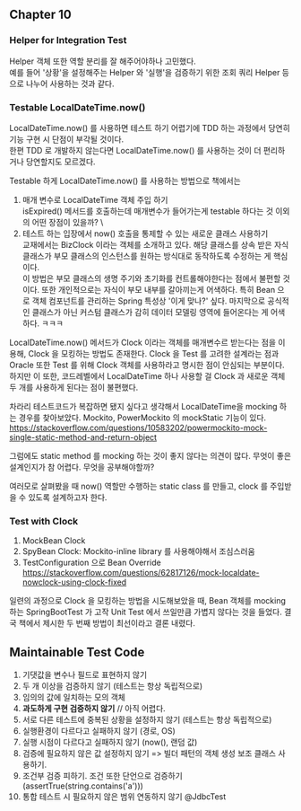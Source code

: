 ## Chapter 10

### Helper for Integration Test

Helper 객체 또한 역할 분리를 잘 해주어야하나 고민했다. \
예를 들어 '상황'을 설정해주는 Helper 와 '실행'을 검증하기 위한 조회 쿼리 Helper 등으로 나누어 사용하는 것과 같다.

### Testable LocalDateTime.now()

LocalDateTime.now() 를 사용하면 테스트 하기 어렵기에 TDD 하는 과정에서 당연히 기능 구현 시 단점이 부각될 것이다. \
한편 TDD 로 개발하지 않는다면 LocalDateTime.now() 를 사용하는 것이 더 편리하거나 당연할지도 모르겠다.

Testable 하게 LocalDateTime.now() 를 사용하는 방법으로 책에서는

1. 매개 변수로 LocalDateTime 객체 주입 하기 \
   isExpired() 메서드를 호출하는데 매개변수가 들어가는게 testable 하다는 것 이외의 어떤 장점이 있을까? \
2. 테스트 하는 입장에서 now() 호출을 통제할 수 있는 새로운 클래스 사용하기 \
   교재에서는 BizClock 이라는 객체를 소개하고 있다. 해당 클래스를 상속 받은 자식 클래스가 부모 클래스의 인스턴스를 원하는 방식대로 동작하도록 수정하는 게 핵심이다. \
   이 방법은 부모 클래스의 생명 주기와 초기화를 컨트롤해야한다는 점에서 불편할 것이다.
   또한 개인적으로는 자식이 부모 내부를 갈아끼는게 어색하다. 특히 Bean 으로 객체 컴포넌트를 관리하는 Spring 특성상 '이게 맞나?' 싶다.
   마지막으로 공식적인 클래스가 아닌 커스텀 클래스가 감히 데이터 모델링 영역에 들어온다는 게 어색하다. ㅋㅋㅋ

LocalDateTime.now() 메서드가 Clock 이라는 객체를 매개변수르 받는다는 점을 이용해, Clock 을 모킹하는 방법도 존재한다.
Clock 을 Test 를 고려한 설계라는 점과 Oracle 또한 Test 를 위해 Clock 객체를 사용하라고 명시한 점이 안심되는 부분이다.
하지만 이 또한, 코드레벨에서 LocalDateTime 하나 사용할 걸 Clock 과 새로운 객체 두 개를 사용하게 된다는 점이 불편했다.

차라리 테스트코드가 복잡하면 됐지 싶다고 생각해서 LocalDateTime을 mocking 하는 경우를 찾아보았다.
Mockito, PowerMockito 의 mockStatic 기능이 있다.
https://stackoverflow.com/questions/10583202/powermockito-mock-single-static-method-and-return-object

그럼에도 static method 를 mocking 하는 것이 좋지 않다는 의견이 많다.
무엇이 좋은 설계인지가 참 어렵다. 무엇을 공부해야할까?

여러모로 살펴봤을 때 now() 역할만 수행하는 static class 를 만들고, clock 를 주입받을 수 있도록 설계하고자 한다.

### Test with Clock

1. MockBean Clock
2. SpyBean Clock: Mockito-inline library 를 사용해야해서 조심스러움
3. TestConfiguration 으로 Bean
   Override https://stackoverflow.com/questions/62817126/mock-localdate-nowclock-using-clock-fixed

일련의 과정으로 Clock 을 모킹하는 방법을 시도해보았을 때,
Bean 객체를 mocking 하는 SpringBootTest 가 고작 Unit Test 에서 쓰일만큼 가볍지 않다는 것을 들었다.
결국 책에서 제시한 두 번째 방법이 최선이라고 결론 내렸다.

## Maintainable Test Code

1. 기댓값을 변수나 필드로 표현하지 않기
2. 두 개 이상을 검증하지 않기 (테스트는 항상 독립적으로)
3. 임의의 값에 일치하는 모의 객체
4. **과도하게 구현 검증하지 않기** // 아직 어렵다.
5. 서로 다른 테스트에 중복된 상황을 설정하지 않기 (테스트는 항상 독립적으로)
6. 실행환경이 다르다고 실패하지 않기 (경로, OS)
7. 실행 시점이 다르다고 실패하지 않기 (now(), 랜덤 값)
8. 검증에 필요하지 않은 값 설정하지 않기 => 빌더 패턴의 객체 생성 보조 클래스 사용하기.
9. 조건부 검증 피하기. 조건 또한 단언으로 검증하기 (assertTrue(string.contains('a')))
10. 통합 테스트 시 필요하지 않은 범위 연동하지 않기 @JdbcTest